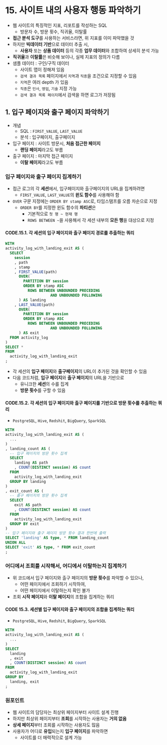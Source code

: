 # 15. 사이트 내의 사용자 행동 파악하기
- 웹 사이트의 특징적인 지표, 리포트를 작성하는 SQL
  - 방문자 수, 방문 횟수, 직귀율, 이탈률
- **접근 분석 도구**를 사용하는 서비스라면, 위 지표를 이미 파악했을 것
- 하지만 **빅데이터 기반**으로 데이터 추출 시,
  - **사용자** 또는 **상품 데이터** 등의 각종 **업무 데이터**와 조합하여 상세히 분석 가능
- **직귀율**과 **이탈률**은 비슷해 보이나, 실제 지표의 정의가 다름
- 샘플 데이터 : 구인/구직 데이터
  - 사이트 맵이 정해져 있음
  - `검색 결과 목록` 페이지에서 `지역`과 `직종`을 조건으로 지정할 수 있음
  - `지역`은 여러 depth 가 있음
  - `직종`은 `인사`, `영업`, `기술` 지정 가능
  - `검색 결과 목록 페이지`에서 검색을 하면 로그가 저장됨

## 1. 입구 페이지와 출구 페이지 파악하기
- 개념
  - SQL : `FIRST_VALUE`, `LAST_VALUE`
  - 분석 : 입구페이지, 출구페이지
- 입구 페이지 : 사이트 방문시, **처음 접근한 페이지**
  - **랜딩 페이지**라고도 부름
- 출구 페이지 : 마지막 접근 페이지
  - **이탈 페이지**라고도 부름

### 입구 페이지와 출구 페이지 집계하기
- 접근 로그의 각 **세션**에서, 입구페이지와 출구페이지의 URL을 집계하려면
  - `FIRST_VALUE`, `LAST_VALUE`의 **윈도 함수**를 사용해야 함
- `OVER` 구문 지정에는 `ORDER BY stamp ASC`로, 타임스탬프를 오름 차순으로 지정
  - `ORDER BY`를 지정한 윈도 함수의 **파티션**은
    - 기본적으로 `첫 행 ~ 현재 행`
    - `ROWS BETWEEN ~`을 사용해서 각 세션 내부의 **모든 행**을 대상으로 지정

#### CODE.15.1. 각 세션의 입구 페이지와 출구 페이지 경로를 추출하는 쿼리
```sql
WITH
activity_log_with_landing_exit AS (
  SELECT
    session
    , path
    , stamp
    , FIRST_VALUE(path)
      OVER(
        PARTITION BY session
        ORDER BY stamp ASC
          ROWS BETWEEN UNBOUNDED PRECEDING
                    AND UNBOUNDED FOLLOWING
      ) AS landing
    , LAST_VALUE(path)
      OVER(
        PARTITION BY session
        ORDER BY stamp ASC
          ROWS BETWEEN UNBOUNDED PRECEDING
                    AND UNBOUNDED FOLLOWING
      ) AS exit
  FROM activity_log
)
SELECT *
FROM
  activity_log_with_landing_exit
;
```
- 각 세션의 **입구 페이지**와 **출구페이지**의 URL이 추가된 것을 확인할 수 있음
- 다음 코드처럼, **입구 페이지**와 **출구 페이지**의 URL을 기반으로
  - 유니크한 **세션**의 수를 집계
  - **방문 횟수**를 구할 수 있음

#### CODE.15.2. 각 세션의 입구 페이지와 출구 페이지를 기반으로 방문 횟수를 추출하는 쿼리
- `PostgreSQL`, `Hive`, `Redshit`, `BigQuery`, `SparkSQL`
```sql
WITH
activity_log_with_landing_exit AS (
  ...
)
, landing_count AS (
  -- 입구 페이지의 방문 횟수 집계
  SELECT
    landing AS path
    , COUNT(DISTINCT session) AS count
  FROM
    activity_log_with_landing_exit
  GROUP BY landing
)
, exit_count AS (
  -- 출구 페이지의 방문 횟수 집계
  SELECT
    exit AS path
    , COUNT(DISTINCT session) AS count
  FROM
    activity_log_with_landing_exit
  GROUP BY exit
)
-- 입구 페이지와 출구 페이지 방문 횟수 결과 한번에 출력
SELECT 'landing' AS type, * FROM landing_count
UNION ALL
SELECT 'exit' AS type, * FROM exit_count
;
```

### 어디에서 조회를 시작해서, 어디에서 이탈하는지 집계하기
- 위 코드에서 입구 페이지와 출구 페이지의 **방문 횟수**를 파악할 수 있으나,
  - 어떤 페이지에서 조회하기 시작하여,
  - 어떤 페이지에서 이탈하는지 확인 불가
- 조회 **시작 페이지**와 **이탈 페이지**의 조합을 집계하는 쿼리

#### CODE 15.3. 세션별 입구 페이지와 출구 페이지의 조합을 집계하는 쿼리
- `PostgreSQL`, `Hive`, `Redshit`, `BigQuery`, `SparkSQL`
```sql
WITH
activity_log_with_landing_exit AS (
  ...
)
SELECT
  landing
  , exit
  , COUNT(DISTINCT session) AS count
FROM
  activity_log_with_landing_exit
GROUP BY
  landing, exit
;
```

### 원포인트
- 웹 사이트의 담당자는 최상위 페이지부터 사이트 설계 진행
- 하지만 최상위 페이지부터 **조회**를 시작하는 사용자는 **거의 없음**
- **상세 페이지**부터 조회를 시작하는 사용자도 많음
- 사용자가 어디로 **유입**되는지 **입구 페이지**를 파악하면
  - 사이트를 더 매력적으로 설계 가능